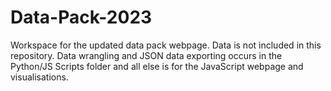 # Data-Pack-2023
Workspace for the updated data pack webpage. Data is not included in this repository. Data wrangling and JSON data exporting occurs in the Python/JS Scripts folder and all else is for the JavaScript webpage and visualisations.
